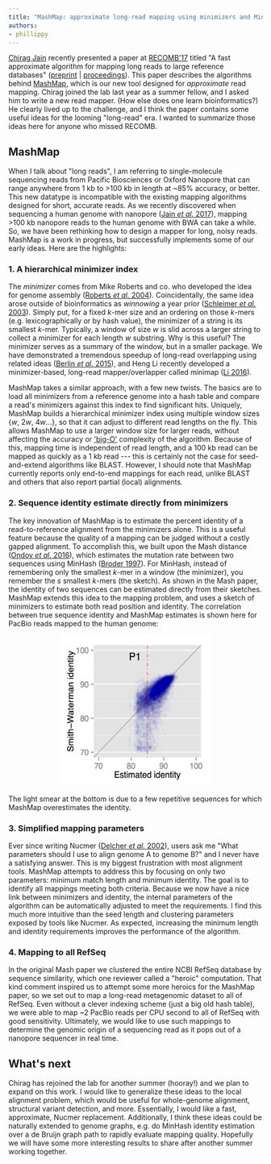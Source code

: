 ```yaml
---
title: "MashMap: approximate long-read mapping using minimizers and MinHash"
authors:
- phillippy
---
```

[Chirag Jain](https://genomeinformatics.github.io/people/jain/) recently presented a paper at [RECOMB'17](http://link.springer.com/book/10.1007/978-3-319-56970-3) titled "A fast approximate algorithm for mapping long reads to large reference databases" ([preprint](https://doi.org/10.1101/103812) \| [proceedings](https://doi.org/10.1007/978-3-319-56970-3_5)). This paper describes the algorithms behind [MashMap](https://github.com/marbl/mashmap), which is our new tool designed for *approximate* read mapping. Chirag joined the lab last year as a summer fellow, and I asked him to write a new read mapper. (How else does one learn bioinformatics?) He clearly lived up to the challenge, and I think the paper contains some useful ideas for the looming "long-read" era. I wanted to summarize those ideas here for anyone who missed RECOMB.

<!--excerpt-->

## MashMap
When I talk about "long reads", I am referring to single-molecule sequencing reads from Pacific Biosciences or Oxford Nanopore that can range anywhere from 1 kb to >100 kb in length at ~85% accuracy, or better. This new datatype is incompatible with the existing mapping algorithms designed for short, accurate reads. As we recently discovered when sequencing a human genome with nanopore ([Jain *et al.* 2017](https://doi.org/10.1101/128835)), mapping >100 kb nanopore reads to the human genome with BWA can take a while. So, we have been rethinking how to design a mapper for long, noisy reads. MashMap is a work in progress, but successfully implements some of our early ideas. Here are the highlights:

### 1. A hierarchical minimizer index

The *minimizer* comes from Mike Roberts and co. who developed the idea for genome assembly ([Roberts *et al.* 2004](https://doi.org/10.1093/bioinformatics/bth408)). Coincidentally, the same idea arose outside of bioinformatics as *winnowing* a year prior ([Schleimer *et al.* 2003](https://doi.org/10.1145/872757.872770)). Simply put, for a fixed *k*-mer size and an ordering on those *k*-mers (e.g. lexicographically or by hash value), the minimizer of a string is its smallest *k*-mer. Typically, a window of size *w* is slid across a larger string to collect a minimizer for each length *w* substring. Why is this useful? The minimizer serves as a summary of the window, but in a smaller package. We have demonstrated a tremendous speedup of long-read overlapping using related ideas ([Berlin *et al.* 2015](https://doi.org/10.1101/008003)), and Heng Li recently developed a minimizer-based, long-read mapper/overlapper called minimap ([Li 2016](https://doi.org/10.1093/bioinformatics/btw152)).

MashMap takes a similar approach, with a few new twists. The basics are to load all minimizers from a reference genome into a hash table and compare a read's minimizers against this index to find significant hits. Uniquely, MashMap builds a hierarchical minimizer index using multiple window sizes {*w*, 2*w*, 4*w*...}, so that it can adjust to different read lengths on the fly. This allows MashMap to use a larger window size for larger reads, without affecting the accuracy or ['big-O'](https://en.wikipedia.org/wiki/Big_O_notation) complexity of the algorithm. Because of this, mapping time is independent of read length, and a 100 kb read can be mapped as quickly as a 1 kb read --- this is certainly not the case for seed-and-extend algorithms like BLAST. However, I should note that MashMap currently reports only end-to-end mappings for each read, unlike BLAST and others that also report partial (local) alignments.

### 2. Sequence identity estimate directly from minimizers

The key innovation of MashMap is to estimate the percent identity of a read-to-reference alignment from the minimizers alone. This is a useful feature because the quality of a mapping can be judged without a costly gapped alignment. To accomplish this, we built upon the Mash distance ([Ondov *et al.* 2016](https://dx.doi.org/10.1186/s13059-016-0997-x)), which estimates the mutation rate between two sequences using MinHash ([Broder 1997](https://doi.org/10.1109/SEQUEN.1997.666900)). For MinHash, instead of remembering only the smallest *k*-mer in a window (the minimizer), you remember the *s* smallest *k*-mers (the sketch). As shown in the Mash paper, the identity of two sequences can be estimated directly from their sketches. MashMap extends this idea to the mapping problem, and uses a sketch of minimizers to estimate both read position and identity. The correlation between true sequence identity and MashMap estimates is shown here for PacBio reads mapped to the human genome:

<div style="text-align:center;"><img src="/downloads/mashmap.identity.png" alt="MashMap identity correlation." width="300" height="300"/></div>

The light smear at the bottom is due to a few repetitive sequences for which MashMap overestimates the identity.

### 3. Simplified mapping parameters

Ever since writing Nucmer ([Delcher *et al.* 2002](https://doi.org/10.1093/nar/30.11.2478)), users ask me "What parameters should I use to align genome A to genome B?" and I never have a satisfying answer. This is my biggest frustration with most alignment tools. MashMap attempts to address this by focusing on only two parameters: minimum match length and minimum identity. The goal is to identify all mappings meeting both criteria. Because we now have a nice link between minimizers and identity, the internal parameters of the algorithm can be automatically adjusted to meet the requirements. I find this much more intuitive than the seed length and clustering parameters exposed by tools like Nucmer. As expected, increasing the minimum length and identity requirements improves the performance of the algorithm.

### 4. Mapping to all RefSeq

In the original Mash paper we clustered the entire NCBI RefSeq database by sequence similarity, which one reviewer called a "heroic" computation. That kind comment inspired us to attempt some more heroics for the MashMap paper, so we set out to map a long-read metagenomic dataset to all of RefSeq. Even without a clever indexing scheme (just a big old hash table), we were able to map ~2 PacBio reads per CPU second to all of RefSeq with good sensitivity. Ultimately, we would like to use such mappings to determine the genomic origin of a sequencing read as it pops out of a nanopore sequencer in real time.

## What's next

Chirag has rejoined the lab for another summer (hooray!) and we plan to expand on this work. I would like to generalize these ideas to the local alignment problem, which would be useful for whole-genome alignment, structural variant detection, and more. Essentially, I would like a fast, approximate, Nucmer replacement. Additionally, I think these ideas could be naturally extended to genome graphs, e.g. do MinHash identity estimation over a de Bruijn graph path to rapidly evaluate mapping quality. Hopefully we will have some more interesting results to share after another summer working together.
